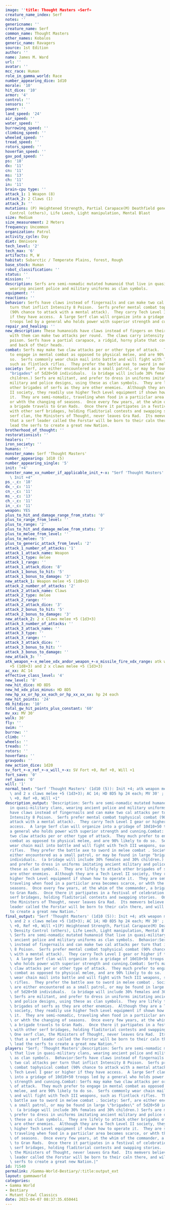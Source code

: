 ```yaml
---
image: ''title: Thought Masters «Serf»
creature_name_index: Serf
notes: ''
genericname: ''
creature_name: Serf
common_name: Thought Masters
other_names: Kobalos
generic_name: Ravagers
source: 1st Edition
author: ''
name: James M. Ward
url: ''
avatar: ''
mcc_race: Human
role_in_gamma_world: Race
number_appearing_dice: 1d10
morale: '10'
hit_dice: '10'
armor: '4'
control: ''
sensors: ''
power: ''
land_speed: '24'
air_speed: ''
water_speed: ''
burrowing_speed: ''
climbing_speed: ''
wheeled_speed: ''
tread_speed: ''
rotors_speed: ''
hoverfan_speed: ''
gav_pod_speed: ''
ps: '18'
dx: '11'
cn: '11'
ms: '13'
ch: '11'
in: '11'
brain-cpu type: ''
attack_1: 1 Weapon (8)
attack_2: 2 Claws (1)
attack_3: ''
mutations: (P) Heightened Strength, Partial Carapace(M) Deathfield generation, Density
  Control (others), Life Leech, Light manipulation, Mental Blast
size: Medium
size_measurement: 2 Meters
frequency: Uncommon
organization: Patrol
activity_cycle: Day
diet: Omnivore
tech_level: '2'
tech_max: '6'
artifacts: M, W
habitat: Subarctic / Temperate Plains, forest, Rough
base_stock: Human
robot_classification: ''
status: ''
mission: ''
description: Serfs are semi-nomadic mutated humanoid that live in quasi-military clans,
  wearing ancient police and military uniforms as clan symbols.
equipment: ''
reactions: ''
behavior: Serfs have claws instead of fingernails and can make two cal attacks per
  turn that inflict Intensity 8 Poison.  Serfs prefer mental combat tophysical combat
  (90% chance to attack with a mental attack).  They carry Tech Level I gear or higher
  if they have access.  A large Serf clan will organize into a gridage of 10d10+50
  troops led by a general who holds power with superior strength and cunning.
repair_and_healing: ''
new_description: These humanoids have claws instead of fingers on their hands and
  with them can make two attacks per round.  The claws carry intensity 8 debilitative
  poison. Serfs have a partial carapace, a ridgid, horny plate that covers the top
  and back of their heads.
combat: Serfs may make two claw attacks per or other type of attack.  They much prefer
  to engage in mental combat as opposed to physical melee, and are 90% likely to do
  so.  Serfs commonly wear chain mail into battle and will fight with Tech III weapons,
  such as flintlock rifles.  They prefer the battle axe to sword in melee combat .
society: Serf, are either encountered as a small patrol, or may be found in large
  "brigades" of 5d20+50 individuals.  (a bridage will include 30% females and 30%
  children.) Serfs are militant, and prefer to dress in uniforms imitating ancient
  military and police designs, using these as clan symbols.  They are lifely to attack
  other brigades of serfs as they are other enemies.  Although they are a Tech Level
  II society, they readily use higher Tech Level equipment if shown how to operate
  it.  They are semi-nomadic, traveling when food in a partiiclar area becomes scarce,
  or whth the changing of seasons.  Once every few years, at the whim of the commander,
  a brigade travels to Gran Rads.  Once there it partipates in a festival of celebration
  with other serf bridages, holding fladitorial contests and swapping stories.  One
  serf clan, the Ministers of Thought, never leaves Gra Rad.  Its memvers believe
  that a serf leader called the Forstar will be born to their caln there, and will
  lead the serfs to create a great new Nation.
brotherhood_of_thought: ''
restorationsist: ''
healers: ''
iron_society: ''
humans: ''
monster_name: Serf 'Thought Masters'
number_appearing: 1d10 (5)
number_appearing_single: '5'
init: '+4'
monster_name_xx_number_if_applicable_init_+-x: "Serf 'Thought Masters' (1d10 (5)):\
  \ Init +4"
ps_-_c: '18'
dx_-_c: '11'
cn_-_c: '11'
ms_-_c: '13'
ch_-_c: '11'
in_-_c: '11'
weapon: YES
plus_to_hit_and_damage_range_from_stats: '0'
plus_to_range_from_level: ''
plus_to_range: '2'
plus_to_hit_and_damage_melee_from_stats: '3'
plus_to_melee_from_level: ''
plus_to_melee: '5'
plus_to_generic_attack_from_level: '2'
attack_1_number_of_attacks: '1'
attack_1_attack_name: Weapon
attack_1_type: melee
attack_1_range: ''
attack_1_attack_dice: '8'
attack_1_bonus_to_hit: '5'
attack_1_bonus_to_damage: '3'
new_attack_1: Weapon melee +5 (1d8+3)
attack_2_number_of_attacks: '2'
attack_2_attack_name: Claws
attack_2_type: melee
attack_2_range: ''
attack_2_attack_dice: '3'
attack_2_bonus_to_hit: '5'
attack_2_bonus_to_damage: '3'
new_attack_2: 2 x Claws melee +5 (1d3+3)
attack_3_number_of_attacks: ''
attack_3_attack_name: ''
attack_3_type: ''
attack_3_range: ''
attack_3_attack_dice: ''
attack_3_bonus_to_hit: ''
attack_3_bonus_to_damage: ''
new_attack_3: ''
atk_weapon_+-x_melee_xdx_andor_weapon_+-x_missile_fire_xdx_range: atk weapon melee
  +5 (1d8+3) and 2 x claws melee +5 (1d3+3)
ac_xx: AC 14
effective_class_level: '4'
new_level: '8'
new_hit_dice: HD 8D5
new_hd_xdx_plus_minus: HD 8D5
new_hp_xx_or_hp_xx_each_or_hp_xx_xx_xx: hp 24 each
new_hit_points: '24'
d6_hitdice: '10'
total_gw_hit_points_plus_constant: '60'
mv_xx: MV 30'
walk: 30'
fly: ''
swim: ''
burrow: ''
climb: ''
wheels: ''
treads: ''
rotors: ''
hoverfans: ''
gravpods: ''
new_action_dice: 1d20
sv_fort_+-x_ref_+-x_will_+-x: SV Fort +0, Ref +0, Will +1
fort_save: '0'
ref_save: '0'
will: '1'
normal_text: "Serf 'Thought Masters' (1d10 (5)): Init +4; atk weapon melee +5 (1d8+3)\
  \ and 2 x claws melee +5 (1d3+3); AC 14; HD 8D5 hp 24 each; MV 30' ; 1d20; SV Fort\
  \ +0, Ref +0, Will +1"
description_output: 'Description: Serfs are semi-nomadic mutated humanoid that live
  in quasi-military clans, wearing ancient police and military uniforms as clan symbols.  Behavior:Serfs
  have claws instead of fingernails and can make two cal attacks per turn that inflict
  Intensity 8 Poison.  Serfs prefer mental combat tophysical combat (90% chance to
  attack with a mental attack).  They carry Tech Level I gear or higher if they have
  access.  A large Serf clan will organize into a gridage of 10d10+50 troops led by
  a general who holds power with superior strength and cunning.Combat: Serfs may make
  two claw attacks per or other type of attack.  They much prefer to engage in mental
  combat as opposed to physical melee, and are 90% likely to do so.  Serfs commonly
  wear chain mail into battle and will fight with Tech III weapons, such as flintlock
  rifles.  They prefer the battle axe to sword in melee combat . Society: Serf, are
  either encountered as a small patrol, or may be found in large "brigades" of 5d20+50
  individuals.  (a bridage will include 30% females and 30% children.) Serfs are militant,
  and prefer to dress in uniforms imitating ancient military and police designs, using
  these as clan symbols.  They are lifely to attack other brigades of serfs as they
  are other enemies.  Although they are a Tech Level II society, they readily use
  higher Tech Level equipment if shown how to operate it.  They are semi-nomadic,
  traveling when food in a partiiclar area becomes scarce, or whth the changing of
  seasons.  Once every few years, at the whim of the commander, a brigade travels
  to Gran Rads.  Once there it partipates in a festival of celebration with other
  serf bridages, holding fladitorial contests and swapping stories.  One serf clan,
  the Ministers of Thought, never leaves Gra Rad.  Its memvers believe that a serf
  leader called the Forstar will be born to their caln there, and will lead the serfs
  to create a great new Nation.'
final_output: "Serf 'Thought Masters' (1d10 (5)): Init +4; atk weapon melee +5 (1d8+3)\
  \ and 2 x claws melee +5 (1d3+3); AC 14; HD 8D5 hp 24 each; MV 30' ; 1d20; SV Fort\
  \ +0, Ref +0, Will +1(P) Heightened Strength, Partial Carapace(M) Deathfield generation,\
  \ Density Control (others), Life Leech, Light manipulation, Mental BlastDescription:\
  \ Serfs are semi-nomadic mutated humanoid that live in quasi-military clans, wearing\
  \ ancient police and military uniforms as clan symbols.  Behavior:Serfs have claws\
  \ instead of fingernails and can make two cal attacks per turn that inflict Intensity\
  \ 8 Poison.  Serfs prefer mental combat tophysical combat (90% chance to attack\
  \ with a mental attack).  They carry Tech Level I gear or higher if they have access.\
  \  A large Serf clan will organize into a gridage of 10d10+50 troops led by a general\
  \ who holds power with superior strength and cunning.Combat: Serfs may make two\
  \ claw attacks per or other type of attack.  They much prefer to engage in mental\
  \ combat as opposed to physical melee, and are 90% likely to do so.  Serfs commonly\
  \ wear chain mail into battle and will fight with Tech III weapons, such as flintlock\
  \ rifles.  They prefer the battle axe to sword in melee combat . Society: Serf,\
  \ are either encountered as a small patrol, or may be found in large \"brigades\"\
  \ of 5d20+50 individuals.  (a bridage will include 30% females and 30% children.)\
  \ Serfs are militant, and prefer to dress in uniforms imitating ancient military\
  \ and police designs, using these as clan symbols.  They are lifely to attack other\
  \ brigades of serfs as they are other enemies.  Although they are a Tech Level II\
  \ society, they readily use higher Tech Level equipment if shown how to operate\
  \ it.  They are semi-nomadic, traveling when food in a partiiclar area becomes scarce,\
  \ or whth the changing of seasons.  Once every few years, at the whim of the commander,\
  \ a brigade travels to Gran Rads.  Once there it partipates in a festival of celebration\
  \ with other serf bridages, holding fladitorial contests and swapping stories. \
  \ One serf clan, the Ministers of Thought, never leaves Gra Rad.  Its memvers believe\
  \ that a serf leader called the Forstar will be born to their caln there, and will\
  \ lead the serfs to create a great new Nation."
players: "Serf; 'Thought Masters';Description: Serfs are semi-nomadic mutated humanoid\
  \ that live in quasi-military clans, wearing ancient police and military uniforms\
  \ as clan symbols.  Behavior:Serfs have claws instead of fingernails and can make\
  \ two cal attacks per turn that inflict Intensity 8 Poison.  Serfs prefer mental\
  \ combat tophysical combat (90% chance to attack with a mental attack).  They carry\
  \ Tech Level I gear or higher if they have access.  A large Serf clan will organize\
  \ into a gridage of 10d10+50 troops led by a general who holds power with superior\
  \ strength and cunning.Combat: Serfs may make two claw attacks per or other type\
  \ of attack.  They much prefer to engage in mental combat as opposed to physical\
  \ melee, and are 90% likely to do so.  Serfs commonly wear chain mail into battle\
  \ and will fight with Tech III weapons, such as flintlock rifles.  They prefer the\
  \ battle axe to sword in melee combat . Society: Serf, are either encountered as\
  \ a small patrol, or may be found in large \"brigades\" of 5d20+50 individuals.\
  \  (a bridage will include 30% females and 30% children.) Serfs are militant, and\
  \ prefer to dress in uniforms imitating ancient military and police designs, using\
  \ these as clan symbols.  They are lifely to attack other brigades of serfs as they\
  \ are other enemies.  Although they are a Tech Level II society, they readily use\
  \ higher Tech Level equipment if shown how to operate it.  They are semi-nomadic,\
  \ traveling when food in a partiiclar area becomes scarce, or whth the changing\
  \ of seasons.  Once every few years, at the whim of the commander, a brigade travels\
  \ to Gran Rads.  Once there it partipates in a festival of celebration with other\
  \ serf bridages, holding fladitorial contests and swapping stories.  One serf clan,\
  \ the Ministers of Thought, never leaves Gra Rad.  Its memvers believe that a serf\
  \ leader called the Forstar will be born to their caln there, and will lead the\
  \ serfs to create a great new Nation.|"
id: 71540
permalink: /Gamma-World-Bestiary/:title:output_ext
layout: gammaworld
categories:
- Gamma World
- Bestiary
- Mutant Crawl Classics
date: 2023-04-07 08:37:35.650441
---
```


